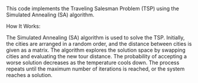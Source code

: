 This code implements the Traveling Salesman Problem (TSP) using the Simulated Annealing (SA) algorithm.

How It Works:

The Simulated Annealing (SA) algorithm is used to solve the TSP.
Initially, the cities are arranged in a random order, and the distance between cities is given as a matrix.
The algorithm explores the solution space by swapping cities and evaluating the new tour distance.
The probability of accepting a worse solution decreases as the temperature cools down.
The process repeats until the maximum number of iterations is reached, or the system reaches a solution.
